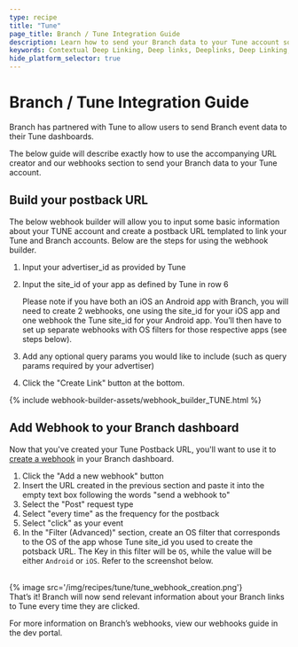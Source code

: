 ```yaml
---
type: recipe
title: "Tune"
page_title: Branch / Tune Integration Guide
description: Learn how to send your Branch data to your Tune account so you can view Branch events alongside your other acquisiion channels.
keywords: Contextual Deep Linking, Deep links, Deeplinks, Deep Linking, Deeplinking, Deferred Deep Linking, Deferred Deeplinking, Google App Indexing, Google App Invites, Apple Universal Links, Apple Spotlight Search, Facebook App Links, AppLinks, Deepviews, Deep views, Ad Measurement, third party ad measurement, ad network
hide_platform_selector: true
---
```


# Branch / Tune Integration Guide

Branch has partnered with Tune to allow users to send Branch event data to their Tune dashboards. 

The below guide will describe exactly how to use the accompanying URL creator and our webhooks section to send your Branch data to your Tune account.

## Build your postback URL ##

The below webhook builder will allow you to input some basic information about your TUNE account and create a postback URL templated to link your Tune and Branch accounts.  Below are the steps for using the webhook builder.

1. Input your advertiser_id as provided by Tune

2. Input the site_id of your app as defined by Tune in row 6

    Please note if you have both an iOS an Android app with Branch, you will need to create 2 webhooks, one using the site_id for your iOS app and one webhook the Tune site_id for your Android app.  You’ll then have to set up separate webhooks with OS filters for those respective apps (see steps below).

3. Add any optional query params you would like to include (such as query params required by your advertiser)

4. Click the "Create Link" button at the bottom.

{% include webhook-builder-assets/webhook_builder_TUNE.html %}

## Add Webhook to your Branch dashboard ##

Now that you've created your Tune Postback URL, you'll want to use it to [create a webhook](https://dashboard.branch.io/#/webhook) in your Branch dashboard. 

1. Click the "Add a new webhook" button
2. Insert the URL created in the previous section and paste it into the empty text box following the words "send a webhook to"
3. Select the "Post" request type
4. Select "every time" as the frequency for the postback
5. Select "click" as your event
6. In the "Filter (Advanced)" section, create an OS filter that corresponds to the OS of the app whose Tune site_id you used to create the potsback URL.  The Key in this filter will be `OS`, while the value will be either `Android` or `iOS`.  Refer to the screenshot below.

<br>
{% image src='/img/recipes/tune/tune_webhook_creation.png'}
<br>
That’s it!  Branch will now send relevant information about your Branch links to Tune every time they are clicked.

For more information on Branch’s webhooks, view our webhooks guide in the dev portal.  
